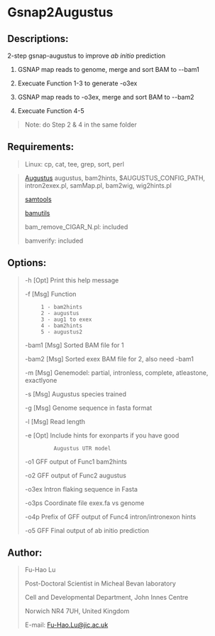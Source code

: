 # Gsnap2Augustus

## Descriptions:

  2-step gsnap-augustus to improve *ab initio* prediction

1. GSNAP map reads to genome, merge and sort BAM to --bam1

2. Execuate Function 1-3 to generate -o3ex

3. GSNAP map reads to -o3ex, merge and sort BAM to --bam2

4. Execuate Function 4-5

>    Note: do Step 2 & 4 in the same folder

## Requirements:

>  Linux: cp, cat, tee, grep, sort, perl

>  [Augustus](http://bioinf.uni-greifswald.de/augustus/)
>            augustus, bam2hints, \$AUGUSTUS_CONFIG_PATH, 
>            intron2exex.pl, samMap.pl, bam2wig, wig2hints.pl
>
>  [samtools](https://github.com/samtools/)
>
>  [bamutils](https://github.com/statgen/bamUtil)
>
>  bam_remove_CIGAR_N.pl: included
>
>  bamverify: included

## Options:

>  -h    [Opt] Print this help message
>
>  -f    [Msg] Function
>
>          1 - bam2hints
>          2 - augustus
>          3 - aug1 to exex
>          4 - bam2hints
>          5 - augustus2
>
>  -bam1	[Msg] Sorted BAM file for 1
>
>  -bam2 [Msg] Sorted exex BAM file for 2, also need -bam1
>
>  -m    [Msg] Genemodel: partial, intronless, complete, atleastone, exactlyone
>
>  -s    [Msg] Augustus species trained
>
>  -g    [Msg] Genome sequence in fasta format
>
>  -l    [Msg] Read length
>
>  -e    [Opt] Include hints for exonparts if you have good 
>
>              Augustus UTR model
>
>  -o1   GFF output of Func1 bam2hints
>
>  -o2	GFF output of Func2 augustus
>
>  -o3ex Intron flaking sequence in Fasta
>
>  -o3ps	Coordinate file exex.fa vs genome
>
>  -o4p	Prefix of GFF output of Func4 intron/intronexon hints
>
>  -o5	GFF Final output of ab initio prediction


## Author:

>  Fu-Hao Lu
>
>  Post-Doctoral Scientist in Micheal Bevan laboratory
>
>  Cell and Developmental Department, John Innes Centre
>
>  Norwich NR4 7UH, United Kingdom
>
>  E-mail: Fu-Hao.Lu@jic.ac.uk
